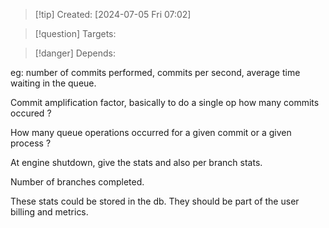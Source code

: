 
>[!tip] Created: [2024-07-05 Fri 07:02]

>[!question] Targets: 

>[!danger] Depends: 

eg: number of commits performed, commits per second, average time waiting in the queue.

Commit amplification factor, basically to do a single op how many commits occured ?

How many queue operations occurred for a given commit or a given process ?

At engine shutdown, give the stats and also per branch stats.

Number of branches completed.

These stats could be stored in the db.  They should be part of the user billing and metrics.